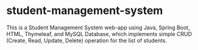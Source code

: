 # student-management-system
This is a Student Management System web-app using Java, Spring Boot, HTML, Thymeleaf, and MySQL Database, which implements simple CRUD (Create, Read, Update, Delete) operation for the list of students.
